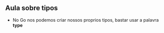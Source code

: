 ## Aula sobre tipos

- No Go nos podemos criar nossos proprios tipos, bastar usar a palavra **type**